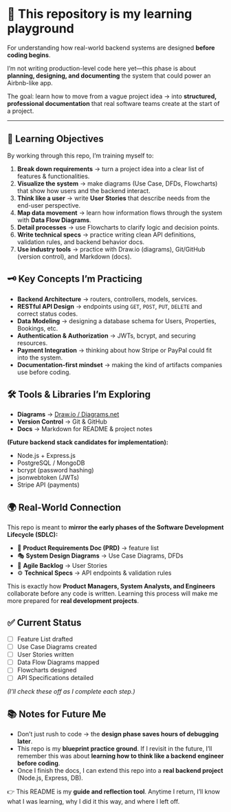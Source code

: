 # 🏡 This repository is my **learning playground** 
For understanding how real-world backend systems are designed **before coding begins**.  

I’m not writing production-level code here yet—this phase is about **planning, designing, and documenting** the system that could power an Airbnb-like app.  

The goal: learn how to move from a vague project idea → into **structured, professional documentation** that real software teams create at the start of a project.  

---

## 🎯 Learning Objectives  

By working through this repo, I’m training myself to:  

1. **Break down requirements** → turn a project idea into a clear list of features & functionalities.  
2. **Visualize the system** → make diagrams (Use Case, DFDs, Flowcharts) that show how users and the backend interact.  
3. **Think like a user** → write **User Stories** that describe needs from the end-user perspective.  
4. **Map data movement** → learn how information flows through the system with **Data Flow Diagrams**.  
5. **Detail processes** → use Flowcharts to clarify logic and decision points.  
6. **Write technical specs** → practice writing clean API definitions, validation rules, and backend behavior docs.  
7. **Use industry tools** → practice with Draw.io (diagrams), Git/GitHub (version control), and Markdown (docs).  

## 🗝️ Key Concepts I’m Practicing  

- **Backend Architecture** → routers, controllers, models, services.  
- **RESTful API Design** → endpoints using `GET`, `POST`, `PUT`, `DELETE` and correct status codes.  
- **Data Modeling** → designing a database schema for Users, Properties, Bookings, etc.  
- **Authentication & Authorization** → JWTs, bcrypt, and securing resources.  
- **Payment Integration** → thinking about how Stripe or PayPal could fit into the system.  
- **Documentation-first mindset** → making the kind of artifacts companies use before coding.  

## 🛠️ Tools & Libraries I’m Exploring  

- **Diagrams** → [Draw.io / Diagrams.net](https://app.diagrams.net/)  
- **Version Control** → Git & GitHub  
- **Docs** → Markdown for README & project notes  

**(Future backend stack candidates for implementation):**  
- Node.js + Express.js  
- PostgreSQL / MongoDB  
- bcrypt (password hashing)  
- jsonwebtoken (JWTs)  
- Stripe API (payments)  

## 🌍 Real-World Connection  

This repo is meant to **mirror the early phases of the Software Development Lifecycle (SDLC):**  

- 📄 **Product Requirements Doc (PRD)** → feature list  
- 🎭 **System Design Diagrams** → Use Case Diagrams, DFDs  
- 📝 **Agile Backlog** → User Stories  
- ⚙️ **Technical Specs** → API endpoints & validation rules  

This is exactly how **Product Managers, System Analysts, and Engineers** collaborate before any code is written. Learning this process will make me more prepared for **real development projects**.  

## ✅ Current Status  

- [ ] Feature List drafted  
- [ ] Use Case Diagrams created  
- [ ] User Stories written  
- [ ] Data Flow Diagrams mapped  
- [ ] Flowcharts designed  
- [ ] API Specifications detailed  

*(I’ll check these off as I complete each step.)*  

## 📚 Notes for Future Me  

- Don’t just rush to code → the **design phase saves hours of debugging later**.  
- This repo is my **blueprint practice ground**. If I revisit in the future, I’ll remember this was about **learning how to think like a backend engineer before coding**.  
- Once I finish the docs, I can extend this repo into a **real backend project** (Node.js, Express, DB).  

👉 This README is my **guide and reflection tool**. Anytime I return, I’ll know what I was learning, why I did it this way, and where I left off.  
